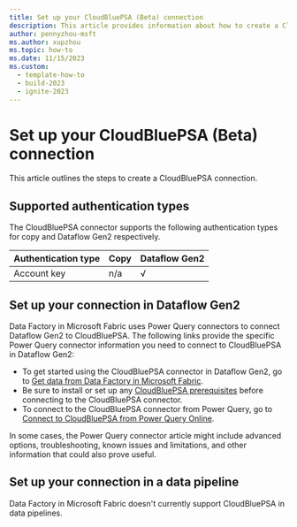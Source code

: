 ```yaml
---
title: Set up your CloudBluePSA (Beta) connection
description: This article provides information about how to create a CloudBluePSA connection in Microsoft Fabric.
author: pennyzhou-msft
ms.author: xupzhou
ms.topic: how-to
ms.date: 11/15/2023
ms.custom:
  - template-how-to
  - build-2023
  - ignite-2023
---
```


# Set up your CloudBluePSA (Beta) connection

This article outlines the steps to create a CloudBluePSA connection.

## Supported authentication types

The CloudBluePSA connector supports the following authentication types for copy and Dataflow Gen2 respectively.  

|Authentication type |Copy |Dataflow Gen2 |
|:---|:---|:---|
|Account key| n/a | √ |

## Set up your connection in Dataflow Gen2

Data Factory in Microsoft Fabric uses Power Query connectors to connect Dataflow Gen2 to CloudBluePSA. The following links provide the specific Power Query connector information you need to connect to CloudBluePSA in Dataflow Gen2:

- To get started using the CloudBluePSA connector in Dataflow Gen2, go to [Get data from Data Factory in Microsoft Fabric](/power-query/where-to-get-data#get-data-from-data-factory-in-microsoft-fabric-preview).
- Be sure to install or set up any [CloudBluePSA prerequisites](/power-query/connectors/cloudbluepsa#prerequisites) before connecting to the CloudBluePSA connector.
- To connect to the CloudBluePSA connector from Power Query, go to [Connect to CloudBluePSA from Power Query Online](/power-query/connectors/cloudbluepsa#connect-to-cloudbluepsa-from-powerquery-online).

In some cases, the Power Query connector article might include advanced options, troubleshooting, known issues and limitations, and other information that could also prove useful.

## Set up your connection in a data pipeline

Data Factory in Microsoft Fabric doesn't currently support CloudBluePSA in data pipelines.

